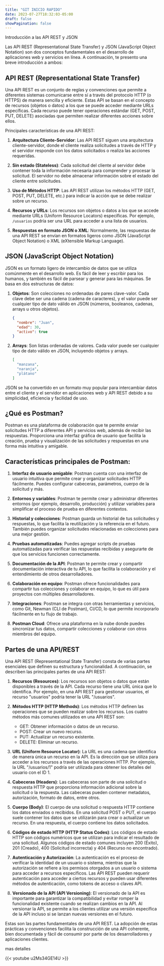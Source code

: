 ```yaml
---
title: "GIT INICIO RAPIDO"
date: 2023-07-27T18:32:03-05:00
draft: false
showPagination: false
---
```

Introducción a las API REST y JSON

Las API REST (Representational State Transfer) y JSON (JavaScript Object Notation) son dos conceptos fundamentales en el desarrollo de aplicaciones web y servicios en línea. A continuación, te presento una breve introducción a ambos:

## API REST (Representational State Transfer)

Una API REST es un conjunto de reglas y convenciones que permite a diferentes sistemas comunicarse entre sí a través del protocolo HTTP (o HTTPS) de manera sencilla y eficiente. Estas API se basan en el concepto de recursos (objetos o datos) a los que se puede acceder mediante URLs específicas. Cada recurso puede tener operaciones estándar (GET, POST, PUT, DELETE) asociadas que permiten realizar diferentes acciones sobre ellos.

Principales características de una API REST:

1. **Arquitectura Cliente-Servidor**: Las API REST siguen una arquitectura cliente-servidor, donde el cliente realiza solicitudes a través de HTTP y el servidor responde con los datos solicitados o realiza las acciones requeridas.

2. **Sin estado (Stateless)**: Cada solicitud del cliente al servidor debe contener toda la información necesaria para comprender y procesar la solicitud. El servidor no debe almacenar información sobre el estado del cliente entre solicitudes.

3. **Uso de Métodos HTTP**: Las API REST utilizan los métodos HTTP (GET, POST, PUT, DELETE, etc.) para indicar la acción que se debe realizar sobre un recurso.

4. **Recursos y URLs**: Los recursos son objetos o datos a los que se accede mediante URLs (Uniform Resource Locators) específicas. Por ejemplo, `/usuarios` podría ser una URL para acceder a una lista de usuarios.

5. **Respuestas en formato JSON o XML**: Normalmente, las respuestas de una API REST se envían en formatos ligeros como JSON (JavaScript Object Notation) o XML (eXtensible Markup Language).

## JSON (JavaScript Object Notation)

JSON es un formato ligero de intercambio de datos que se utiliza comúnmente en el desarrollo web. Es fácil de leer y escribir para los humanos, y también es fácil de parsear y generar para las máquinas. Se basa en dos estructuras de datos:

1. **Objetos**: Son colecciones no ordenadas de pares clave-valor. Cada clave debe ser una cadena (cadena de caracteres), y el valor puede ser cualquier tipo de dato válido en JSON (números, booleanos, cadenas, arrays u otros objetos).

   ```json
   {
     "nombre": "Juan",
     "edad": 30,
     "activo": true
   }
   ```

2. **Arrays**: Son listas ordenadas de valores. Cada valor puede ser cualquier tipo de dato válido en JSON, incluyendo objetos y arrays.

   ```json
   [
     "manzana",
     "naranja",
     "plátano"
   ]
   ```

JSON se ha convertido en un formato muy popular para intercambiar datos entre el cliente y el servidor en aplicaciones web y API REST debido a su simplicidad, eficiencia y facilidad de uso.

## ¿Qué es Postman?

Postman es una plataforma de colaboración que te permite enviar solicitudes HTTP a diferentes API y servicios web, además de recibir las respuestas. Proporciona una interfaz gráfica de usuario que facilita la creación, prueba y visualización de las solicitudes y respuestas en una forma más intuitiva y amigable.

## Características principales de Postman:

1. **Interfaz de usuario amigable**: Postman cuenta con una interfaz de usuario intuitiva que permite crear y organizar solicitudes HTTP fácilmente. Puedes configurar cabeceras, parámetros, cuerpo de la solicitud y más.

2. **Entornos y variables**: Postman te permite crear y administrar diferentes entornos (por ejemplo, desarrollo, producción) y utilizar variables para simplificar el proceso de prueba en diferentes contextos.

3. **Historial y colecciones**: Postman guarda un historial de tus solicitudes y respuestas, lo que facilita la reutilización y la referencia en el futuro. También puedes organizar solicitudes relacionadas en colecciones para una mejor gestión.

4. **Pruebas automatizadas**: Puedes agregar scripts de pruebas automatizadas para verificar las respuestas recibidas y asegurarte de que los servicios funcionen correctamente.

5. **Documentación de la API**: Postman te permite crear y compartir documentación interactiva de tu API, lo que facilita la colaboración y el entendimiento de otros desarrolladores.

6. **Colaboración en equipo**: Postman ofrece funcionalidades para compartir tus colecciones y colaborar en equipo, lo que es útil para proyectos con múltiples desarrolladores.

7. **Integraciones**: Postman se integra con otras herramientas y servicios, como Git, Newman (CLI de Postman), CI/CD, lo que permite incorporarlo fácilmente en tu flujo de trabajo.

8. **Postman Cloud**: Ofrece una plataforma en la nube donde puedes sincronizar tus datos, compartir colecciones y colaborar con otros miembros del equipo.

## Partes de una API/REST

Una API REST (Representational State Transfer) consta de varias partes esenciales que definen su estructura y funcionalidad. A continuación, se describen las principales partes de una API REST:

1. **Recursos (Resources)**:
Los recursos son objetos o datos que están disponibles a través de la API. Cada recurso tiene una URL única que lo identifica. Por ejemplo, en una API REST para gestionar usuarios, el recurso "usuarios" podría tener la URL "/usuarios".

2. **Métodos HTTP (HTTP Methods)**:
Los métodos HTTP definen las operaciones que se pueden realizar sobre los recursos. Los cuatro métodos más comunes utilizados en una API REST son:

   - GET: Obtener información o datos de un recurso.
   - POST: Crear un nuevo recurso.
   - PUT: Actualizar un recurso existente.
   - DELETE: Eliminar un recurso.

3. **URL (Uniform Resource Locator)**:
La URL es una cadena que identifica de manera única un recurso en la API. Es la dirección que se utiliza para acceder a los recursos a través de las operaciones HTTP. Por ejemplo, la URL "/usuarios/1" podría ser utilizada para obtener los detalles del usuario con el ID 1.

4. **Cabeceras (Headers)**:
Las cabeceras son parte de una solicitud o respuesta HTTP que proporciona información adicional sobre la solicitud o la respuesta. Las cabeceras pueden contener metadatos, autorización, formato de datos, entre otros.

5. **Cuerpo (Body)**:
El cuerpo de una solicitud o respuesta HTTP contiene los datos enviados o recibidos. En una solicitud POST o PUT, el cuerpo suele contener los datos que se utilizarán para crear o actualizar un recurso. En una respuesta, el cuerpo contiene los datos solicitados.

6. **Códigos de estado HTTP (HTTP Status Codes)**:
Los códigos de estado HTTP son códigos numéricos que se utilizan para indicar el resultado de una solicitud. Algunos códigos de estado comunes incluyen 200 (Éxito), 201 (Creado), 400 (Solicitud incorrecta) y 404 (Recurso no encontrado).

7. **Autenticación y Autorización**:
La autenticación es el proceso de verificar la identidad de un usuario o sistema, mientras que la autorización se refiere a los permisos otorgados a un usuario o sistema para acceder a recursos específicos. Las API REST pueden requerir autenticación para acceder a ciertos recursos y pueden usar diferentes métodos de autenticación, como tokens de acceso o claves API.

8. **Versionado de la API (API Versioning)**:
El versionado de la API es importante para garantizar la compatibilidad y evitar romper la funcionalidad existente cuando se realizan cambios en la API. Al versionar la API, se permite a los clientes utilizar una versión específica de la API incluso si se lanzan nuevas versiones en el futuro.

Estas son las partes fundamentales de una API REST. La adopción de estas prácticas y convenciones facilita la construcción de una API coherente, bien documentada y fácil de consumir por parte de los desarrolladores y aplicaciones clientes.

mas detalles

{{< youtube u2Ms34GE14U >}}